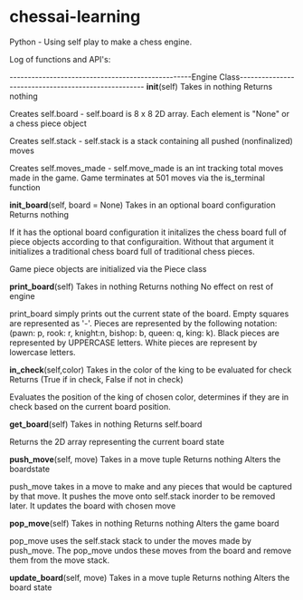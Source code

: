 # chessai-learning
Python - Using self play to make a chess engine.

Log of functions and API's:

--------------------------------------------------Engine Class----------------------------------------------------
__init__(self)
Takes in nothing
Returns nothing

Creates self.board - 
self.board is 8 x 8 2D array. Each element is "None" or a chess piece object

Creates self.stack -
self.stack is a stack containing all pushed (nonfinalized) moves

Creates self.moves_made -
self.move_made is an int tracking total moves made in the game. Game terminates at 501 moves via the is_terminal function


__init_board__(self, board = None)
Takes in an optional board configuration
Returns nothing

If it has the optional board configuration it initalizes the chess board full of piece objects according to that configuraition. Without that argument it initializes a traditional chess board full of traditional chess pieces.

Game piece objects are initialized via the Piece class


__print_board__(self)
Takes in nothing
Returns nothing
No effect on rest of engine

print_board simply prints out the current state of the board. Empty squares are represented as '-'. 
Pieces are represented by the   following notation: (pawn: p, rook: r, knight:n, bishop: b, queen: q, king: k). 
Black pieces are represented by UPPERCASE letters. White pieces are represent by lowercase letters.


__in_check__(self,color)
Takes in the color of the king to be evaluated for check
Returns (True if in check, False if not in check)

Evaluates the position of the king of chosen color, determines if they are in check based on the current board position.


__get_board__(self)
Takes in nothing
Returns self.board

Returns the 2D array representing the current board state


__push_move__(self, move)
Takes in a move tuple
Returns nothing
Alters the boardstate

push_move takes in a move to make and any pieces that would be captured by that move. It pushes the move onto self.stack inorder to be removed later. It updates the board with chosen move

__pop_move__(self)
Takes in nothing
Returns nothing
Alters the game board

pop_move uses the self.stack stack to under the moves made by push_move. The pop_move undos these moves from the board and remove them from the move stack.


__update_board__(self, move)
Takes in a move tuple
Returns nothing
Alters the board state
